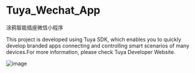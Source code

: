 # Tuya_Wechat_App
涂鸦智能插座微信小程序

This project is developed using Tuya SDK, which enables you to quickly develop branded apps connecting and controlling smart scenarios of many devices.For more information, please check Tuya Developer Website.

![image](https://user-images.githubusercontent.com/82821167/115246203-40b91f00-a158-11eb-9116-0c1388d99abb.png)
